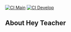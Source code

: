 [![CI Main](https://github.com/SilvioLucasDev/hey-teacher-laravel/actions/workflows/laravel.yml/badge.svg?branch=main)](https://github.com/SilvioLucasDev/hey-teacher-laravel/actions/workflows/laravel.yml)
[![CI Develop](https://github.com/SilvioLucasDev/hey-teacher-laravel/actions/workflows/laravel.yml/badge.svg?branch=develop)](https://github.com/SilvioLucasDev/hey-teacher-laravel/actions/workflows/laravel.yml)

## About Hey Teacher
